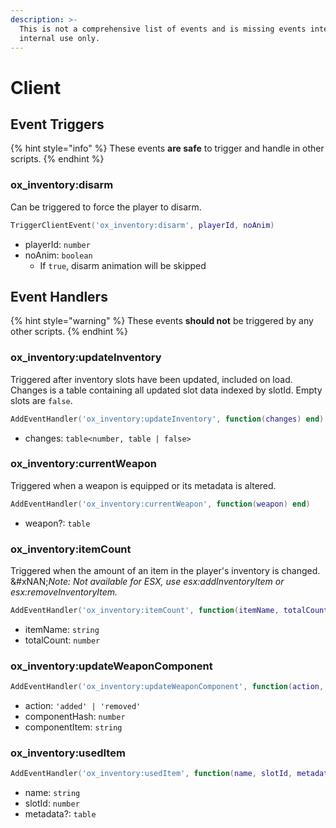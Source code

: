 ```yaml
---
description: >-
  This is not a comprehensive list of events and is missing events intended for
  internal use only.
---
```


# Client

## Event Triggers

{% hint style="info" %}
These events **are safe** to trigger and handle in other scripts.
{% endhint %}

### ox\_inventory:disarm

Can be triggered to force the player to disarm.

```lua
TriggerClientEvent('ox_inventory:disarm', playerId, noAnim)
```

* playerId: `number`
* noAnim: `boolean`
  * If `true`, disarm animation will be skipped

## Event Handlers

{% hint style="warning" %}
These events **should not** be triggered by any other scripts.
{% endhint %}

### ox\_inventory:updateInventory

Triggered after inventory slots have been updated, included on load.\
Changes is a table containing all updated slot data indexed by slotId. Empty slots are `false`.

```lua
AddEventHandler('ox_inventory:updateInventory', function(changes) end)
```

* changes: `table<number, table | false>`

### ox\_inventory:currentWeapon

Triggered when a weapon is equipped or its metadata is altered.

```lua
AddEventHandler('ox_inventory:currentWeapon', function(weapon) end)
```

* weapon?: `table`

### ox\_inventory:itemCount

Triggered when the amount of an item in the player's inventory is changed.\
&#xNAN;_&#x4E;ote: Not available for ESX, use esx:addInventoryItem or esx:removeInventoryItem._

```lua
AddEventHandler('ox_inventory:itemCount', function(itemName, totalCount) end)
```

* itemName: `string`
* totalCount: `number`

### ox\_inventory:updateWeaponComponent

```lua
AddEventHandler('ox_inventory:updateWeaponComponent', function(action, componentHash, componentItem) end)
```

* action: `'added' | 'removed'`
* componentHash: `number`
* componentItem: `string`

### ox\_inventory:usedItem

```lua
AddEventHandler('ox_inventory:usedItem', function(name, slotId, metadata) end)
```

* name: `string`
* slotId: `number`
* metadata?: `table`
